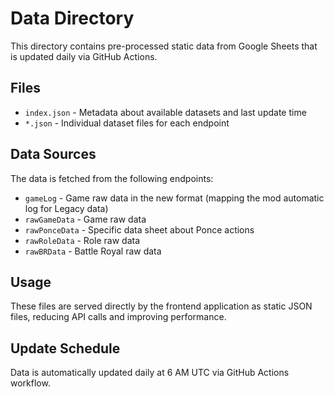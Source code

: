 # Data Directory

This directory contains pre-processed static data from Google Sheets that is updated daily via GitHub Actions.

## Files

- `index.json` - Metadata about available datasets and last update time
- `*.json` - Individual dataset files for each endpoint

## Data Sources

The data is fetched from the following endpoints:
- `gameLog` - Game raw data in the new format (mapping the mod automatic log for Legacy data)
- `rawGameData` - Game raw data
- `rawPonceData` - Specific data sheet about Ponce actions
- `rawRoleData` - Role raw data
- `rawBRData` - Battle Royal raw data

## Usage

These files are served directly by the frontend application as static JSON files, reducing API calls and improving performance.

## Update Schedule

Data is automatically updated daily at 6 AM UTC via GitHub Actions workflow.

